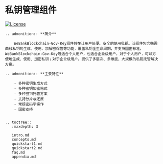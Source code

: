 # 私钥管理组件

[![License](https://img.shields.io/badge/license-Apache%202-4EB1BA.svg)](https://www.apache.org/licenses/LICENSE-2.0.html)

```eval_rst
.. admonition:: **简介**

    WeBankBlockchain-Gov-Key组件旨在让用户简便、安全的使用私钥。该组件包含椭圆曲线私钥的生成、使用、加解密保管等功能，覆盖私钥全生命周期，并支持国密标准。WeBankBlockchain-Gov-Key既适合个人用户，也适合企业级用户，对于个人用户，可以方便地生成、使用、加密私钥；对于企业级用户，提供了多层次、多维度、大规模的私钥托管解决方案。

```

```eval_rst
.. admonition:: **主要特性**

    - 多种密钥生成方式
    - 多种密钥加密格式
    - 多种密钥托管方案
    - 支持分片与还原
    - 常规密码学操作
    - 国密支持
    
```
```eval_rst
.. toctree::
   :maxdepth: 3
   
   intro.md
   concepts.md
   quickstart1.md
   quickstart2.md
   faq.md
   appendix.md
```
